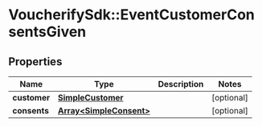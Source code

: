 # VoucherifySdk::EventCustomerConsentsGiven

## Properties

| Name | Type | Description | Notes |
| ---- | ---- | ----------- | ----- |
| **customer** | [**SimpleCustomer**](SimpleCustomer.md) |  | [optional] |
| **consents** | [**Array&lt;SimpleConsent&gt;**](SimpleConsent.md) |  | [optional] |

